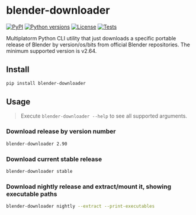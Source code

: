 # blender-downloader

[![PyPI][pypi-version-badge-link]][pypi-link]
[![Python versions][pypi-pyversions-badge-link]][pypi-link]
[![License][license-image]][license-link]
[![Tests][tests-image]][tests-link]

Multiplatorm Python CLI utility that just downloads a specific portable
release of Blender by version/os/bits from official Blender repositories. The
minimum supported version is v2.64.

## Install

```bash
pip install blender-downloader
```

## Usage

> Execute `blender-downloader --help` to see all supported arguments.

### Download release by version number

```bash
blender-downloader 2.90
```

### Download current stable release

```bash
blender-downloader stable
```

### Download nightly release and extract/mount it, showing executable paths

```bash
blender-downloader nightly --extract --print-executables
```

[pypi-link]: https://pypi.org/project/blender-downloader
[pypi-version-badge-link]: https://img.shields.io/pypi/v/blender-downloader
[pypi-pyversions-badge-link]: https://img.shields.io/pypi/pyversions/blender-downloader
[license-image]: https://img.shields.io/pypi/l/blender-downloader?color=light-green
[license-link]: https://github.com/mondeja/blender-downloader/blob/master/LICENSE
[tests-image]: https://img.shields.io/github/workflow/status/mondeja/blender-downloader/CI
[tests-link]: https://github.com/mondeja/blender-downloader/actions?query=workflow%3ACI

